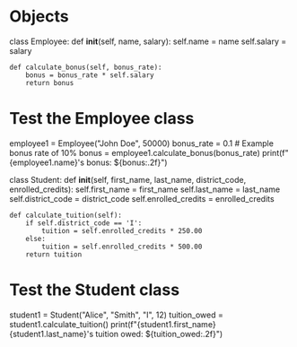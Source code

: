 # Objects
class Employee:
    def __init__(self, name, salary):
        self.name = name
        self.salary = salary

    def calculate_bonus(self, bonus_rate):
        bonus = bonus_rate * self.salary
        return bonus

# Test the Employee class
employee1 = Employee("John Doe", 50000)
bonus_rate = 0.1  # Example bonus rate of 10%
bonus = employee1.calculate_bonus(bonus_rate)
print(f"{employee1.name}'s bonus: ${bonus:.2f}")


class Student:
    def __init__(self, first_name, last_name, district_code, enrolled_credits):
        self.first_name = first_name
        self.last_name = last_name
        self.district_code = district_code
        self.enrolled_credits = enrolled_credits

    def calculate_tuition(self):
        if self.district_code == 'I':
            tuition = self.enrolled_credits * 250.00
        else:
            tuition = self.enrolled_credits * 500.00
        return tuition

# Test the Student class
student1 = Student("Alice", "Smith", "I", 12)
tuition_owed = student1.calculate_tuition()
print(f"{student1.first_name} {student1.last_name}'s tuition owed: ${tuition_owed:.2f}")
